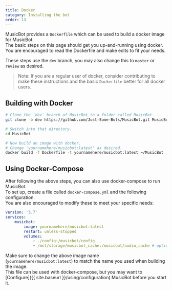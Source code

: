```yaml
---
title: Docker
category: Installing the bot
order: 13
---
```


MusicBot provides a `Dockerfile` which can be used to build a docker image for MusicBot.  
The basic steps on this page should get you up-and-running using docker. You are 
encouraged to read the Dockerfile and make edits to fit your needs.  

These steps use the `dev` branch, you may also change this to `master` or `review` as desired.  

> Note: If you are a regular user of docker, consider contributing to make these instructions 
and the basic `Dockerfile` better for all docker users.  

## Building with Docker

~~~bash
# Clone the `dev` branch of MusicBot to a folder called MusicBot.
git clone -b dev https://github.com/Just-Some-Bots/MusicBot.git MusicBot

# Switch into that directory.
cd MusicBot

# Now build an image with docker.
# Change 'yournamehere/musicbot:latest' as desired.
docker build -f Dockerfile -t yournamehere/musicbot:latest ~/MusicBot
~~~

## Using Docker-Compose

After following the above steps, you can also use docker-compose to run MusicBot.  
To set up, create a file called `docker-compose.yml` and the following configuration.  
You are also encouraged to modify these to meet your specific needs:  

~~~yaml
version: '3.7'
services:
    musicbot:
        image: yournamehere/musicbot:latest
        restart: unless-stopped
        volumes:
            - ./config:/musicbot/config
            - /mnt/storage/musicbot_cache:/musicbot/audio_cache # optional. relocate the audio cache with this
~~~

Make sure to change the above image name (`yournamehere/musicbot:latest`) to match the name 
you used when building the image.  
This file can be used with docker-compose, but you may want to 
[Configure]({{ site.baseurl }}/using/configuration) MusicBot before you start it.  
